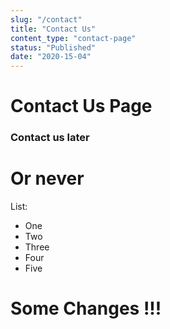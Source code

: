 ```yaml
---
slug: "/contact"
title: "Contact Us"
content_type: "contact-page"
status: "Published"
date: "2020-15-04"
---
```










# Contact Us Page

### Contact us later

# Or never

List:
- One
- Two
- Three
- Four
- Five

# Some Changes !!!